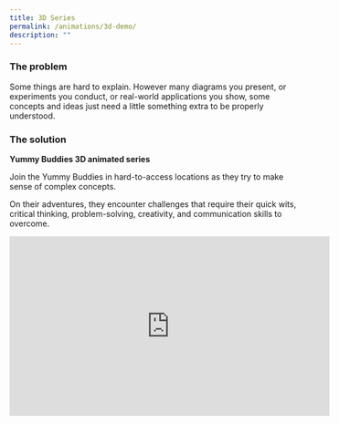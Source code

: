 ```yaml
---
title: 3D Series
permalink: /animations/3d-demo/
description: ""
---
```

### The problem

Some things are hard to explain. 
However many diagrams you present, or experiments you conduct, or real-world applications you show, some concepts and ideas just need a little something extra to be properly understood.

### The solution
**Yummy Buddies 3D animated series**

Join the Yummy Buddies in hard-to-access locations as 
they try to make sense of complex concepts.

On their adventures, they encounter challenges that require their quick wits, critical thinking, problem-solving, creativity, and communication skills to overcome. 

<iframe allowfullscreen="" allow="accelerometer; autoplay; clipboard-write; encrypted-media; gyroscope; picture-in-picture; web-share" frameborder="0" title="YouTube video player" src="https://www.youtube.com/embed/t23ufpinDB0" height="315" width="560"></iframe>